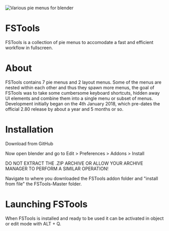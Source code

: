 ![Various pie menus for blender](https://i.imgur.com/XZkpvq5.png)

# FSTools
FSTools is a collection of pie menus to accomodate a fast and efficient workflow in fullscreen.

# About
FSTools contains 7 pie menus and 2 layout menus. Some of the menus are nested within each other and thus they spawn more menus, the goal of FSTools was to take some cumbersome keyboard shortcuts, hidden away UI elements and combine them into a single menu or subset of menus. Development initially began on the 4th January 2018, which pre-dates the official 2.80 release by about a year and 5 months or so.

# Installation
Download from GitHub

Now open blender and go to Edit > Preferences > Addons > Install

DO NOT EXTRACT THE .ZIP ARCHIVE OR ALLOW YOUR ARCHIVE MANAGER TO PERFORM A SIMILAR OPERATION!

Navigate to where you downloaded the FSTools addon folder and "install from file" the FSTools-Master folder.

# Launching FSTools
When FSTools is installed and ready to be used it can be activated in object or edit mode with ALT + Q.
